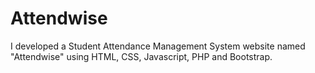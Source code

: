 # Attendwise
I developed a Student Attendance Management System website named "Attendwise" using HTML, CSS, Javascript, PHP and Bootstrap.
